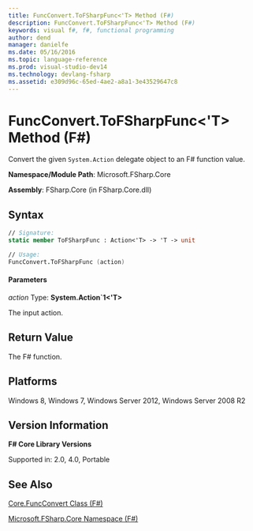 ```yaml
---
title: FuncConvert.ToFSharpFunc<'T> Method (F#)
description: FuncConvert.ToFSharpFunc<'T> Method (F#)
keywords: visual f#, f#, functional programming
author: dend
manager: danielfe
ms.date: 05/16/2016
ms.topic: language-reference
ms.prod: visual-studio-dev14
ms.technology: devlang-fsharp
ms.assetid: e309d96c-65ed-4ae2-a8a1-3e43529647c8 
---
```


# FuncConvert.ToFSharpFunc<'T> Method (F#)

Convert the given `System.Action` delegate object to an F# function value.

**Namespace/Module Path**: Microsoft.FSharp.Core

**Assembly**: FSharp.Core (in FSharp.Core.dll)


## Syntax

```fsharp
// Signature:
static member ToFSharpFunc : Action<'T> -> 'T -> unit

// Usage:
FuncConvert.ToFSharpFunc (action)
```

#### Parameters
<em>action</em>
Type: <strong>System.Action&#96;1</strong><strong>&lt;'T&gt;</strong>


The input action.

## Return Value

The F# function.

## Platforms
Windows 8, Windows 7, Windows Server 2012, Windows Server 2008 R2


## Version Information
**F# Core Library Versions**

Supported in: 2.0, 4.0, Portable

## See Also
[Core.FuncConvert Class &#40;F&#35;&#41;](Core.FuncConvert-Class-%5BFSharp%5D.md)

[Microsoft.FSharp.Core Namespace &#40;F&#35;&#41;](Microsoft.FSharp.Core-Namespace-%5BFSharp%5D.md)